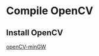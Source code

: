 # Compile OpenCV

## Install OpenCV
[openCV-minGW](https://www.kevinhughes.ca/tutorials/opencv-install-on-windows-with-codeblocks-and-mingw)
